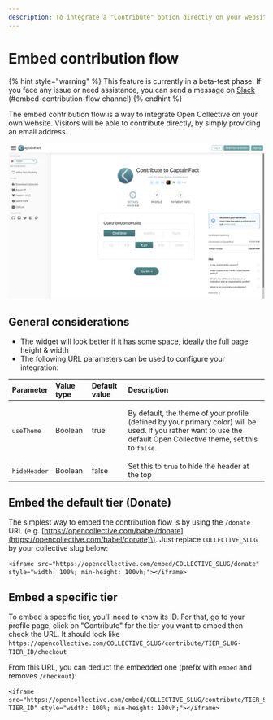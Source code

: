 ```yaml
---
description: To integrate a "Contribute" option directly on your website
---
```


# Embed contribution flow

{% hint style="warning" %}
This feature is currently in a beta-test phase. If you face any issue or need assistance, you can send a message on [Slack](https://slack.opencollective.com) \(\#﻿embed-contribution-flow channel\)
{% endhint %}

The embed contribution flow is a way to integrate Open Collective on your own website. Visitors will be able to contribute directly, by simply providing an email address.

![Embedded contribution on the website of an initiative](../.gitbook/assets/image%20%284%29.png)

## General considerations

* The widget will look better if it has some space, ideally the full page height & width
* The following URL parameters can be used to configure your integration:

<table>
  <thead>
    <tr>
      <th style="text-align:left">Parameter</th>
      <th style="text-align:left">Value type</th>
      <th style="text-align:left">Default value</th>
      <th style="text-align:left">Description</th>
    </tr>
  </thead>
  <tbody>
    <tr>
      <td style="text-align:left"><code>useTheme</code>
      </td>
      <td style="text-align:left">Boolean</td>
      <td style="text-align:left">true</td>
      <td style="text-align:left">
        <p></p>
        <p>By default, the theme of your profile (defined by your primary color)
          will be used. If you rather want to use the default Open Collective theme,
          set this to <code>false</code>.</p>
      </td>
    </tr>
    <tr>
      <td style="text-align:left"><code>hideHeader</code>
      </td>
      <td style="text-align:left">Boolean</td>
      <td style="text-align:left">false</td>
      <td style="text-align:left">Set this to <code>true</code> to hide the header at the top</td>
    </tr>
  </tbody>
</table>

## Embed the default tier \(Donate\)

The simplest way to embed the contribution flow is by using the `/donate` URL \(e.g. [https://opencollective.com/babel/donate](https://opencollective.com/babel/donate)\). Just replace `COLLECTIVE_SLUG` by your collective slug below:

```markup
<iframe src="https://opencollective.com/embed/COLLECTIVE_SLUG/donate" style="width: 100%; min-height: 100vh;"></iframe>
```

## Embed a specific tier

To embed a specific tier, you'll need to know its ID. For that, go to your profile page, click on "Contribute" for the tier you want to embed then check the URL. It should look like `https://opencollective.com/COLLECTIVE_SLUG/contribute/TIER_SLUG-TIER_ID/checkout`

From this URL, you can deduct the embedded one \(prefix with `embed` and removes `/checkout`\):

```markup
<iframe src="https://opencollective.com/embed/COLLECTIVE_SLUG/contribute/TIER_SLUG-TIER_ID" style="width: 100%; min-height: 100vh;"></iframe>
```


